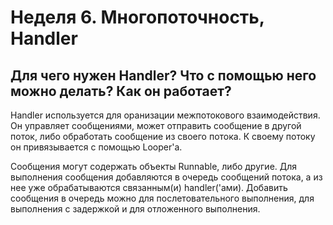 # Неделя 6. Многопоточность, Handler
## Для чего нужен Handler? Что с помощью него можно делать? Как он работает?
Handler используется для оранизации межпотокового взаимодействия. Он управляет сообщениями, может отправить сообщение в другой поток, либо обработать сообщение из 
своего потока. К своему потоку он привязывается с помощью Looper'а. 

Сообщения могут содержать объекты Runnable, либо другие. Для выполнения сообщения добавляются в очередь сообщений потока, а из нее уже обрабатываются связанным(и) 
handler('ами). Добавить сообщения в очередь можно для послетовательного выполнения, для выполнения с задержкой и для отложенного выполнения.
